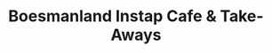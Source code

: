 ---
title: "Boesmanland Instap Cafe & Take-Aways"
url: /brandvlei/boesmanland-instap-cafe-and-take-aways/
shop: kiosk
---